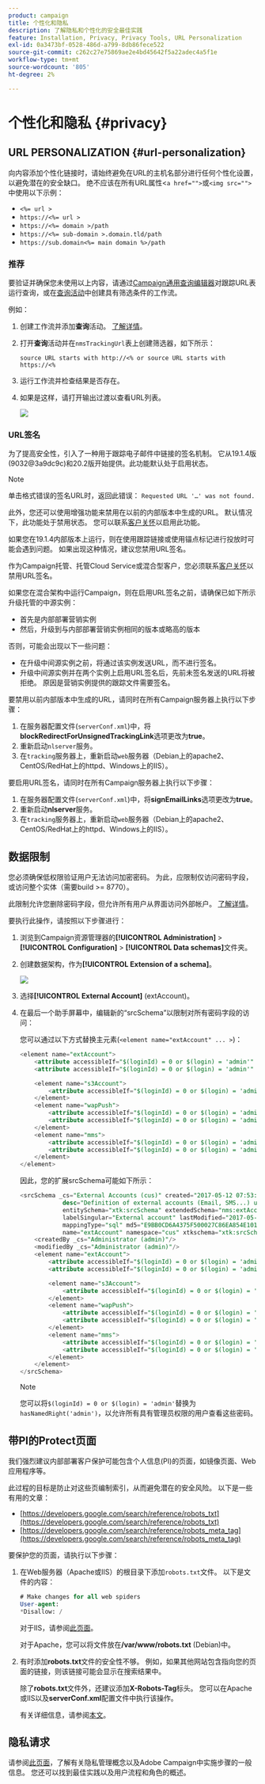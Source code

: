 ```yaml
---
product: campaign
title: 个性化和隐私
description: 了解隐私和个性化的安全最佳实践
feature: Installation, Privacy, Privacy Tools, URL Personalization
exl-id: 0a3473bf-0528-486d-a799-8db86fece522
source-git-commit: c262c27e75869ae2e4bd45642f5a22adec4a5f1e
workflow-type: tm+mt
source-wordcount: '805'
ht-degree: 2%

---
```


# 个性化和隐私 {#privacy}

## URL PERSONALIZATION {#url-personalization}

向内容添加个性化链接时，请始终避免在URL的主机名部分进行任何个性化设置，以避免潜在的安全缺口。 绝不应该在所有URL属性&lt;`a href="">`或`<img src="">`中使用以下示例：

* `<%= url >`
* `https://<%= url >`
* `https://<%= domain >/path`
* `https://<%= sub-domain >.domain.tld/path`
* `https://sub.domain<%= main domain %>/path`

### 推荐

要验证并确保您未使用以上内容，请通过[Campaign通用查询编辑器](../../platform/using/steps-to-create-a-query.md)对跟踪URL表运行查询，或在[查询活动](../../workflow/using/query.md)中创建具有筛选条件的工作流。

例如：

1. 创建工作流并添加&#x200B;**查询**&#x200B;活动。 [了解详情](../../workflow/using/query.md)。

1. 打开&#x200B;**查询**&#x200B;活动并在`nmsTrackingUrl`表上创建筛选器，如下所示：

   `source URL starts with http://<% or source URL starts with https://<%`

1. 运行工作流并检查结果是否存在。

1. 如果是这样，请打开输出过渡以查看URL列表。

   ![](assets/privacy-query-dynamic-url.png)


### URL签名

为了提高安全性，引入了一种用于跟踪电子邮件中链接的签名机制。 它从19.1.4版(9032@3a9dc9c)和20.2版开始提供。此功能默认处于启用状态。

>[!NOTE]
>
>单击格式错误的签名URL时，返回此错误： `Requested URL '…' was not found.`

此外，您还可以使用增强功能来禁用在以前的内部版本中生成的URL。 默认情况下，此功能处于禁用状态。 您可以联系[客户关怀](https://helpx.adobe.com/cn/enterprise/admin-guide.html/enterprise/using/support-for-experience-cloud.ug.html)以启用此功能。

如果您在19.1.4内部版本上运行，则在使用跟踪链接或使用锚点标记进行投放时可能会遇到问题。 如果出现这种情况，建议您禁用URL签名。

作为Campaign托管、托管Cloud Service或混合型客户，您必须联系[客户关怀](https://helpx.adobe.com/cn/enterprise/using/support-for-experience-cloud.html)以禁用URL签名。

如果您在混合架构中运行Campaign，则在启用URL签名之前，请确保已如下所示升级托管的中源实例：

* 首先是内部部署营销实例
* 然后，升级到与内部部署营销实例相同的版本或略高的版本

否则，可能会出现以下一些问题：

* 在升级中间源实例之前，将通过该实例发送URL，而不进行签名。
* 升级中间源实例并在两个实例上启用URL签名后，先前未签名发送的URL将被拒绝。 原因是营销实例提供的跟踪文件需要签名。

要禁用以前内部版本中生成的URL，请同时在所有Campaign服务器上执行以下步骤：

1. 在服务器配置文件(`serverConf.xml`)中，将&#x200B;**blockRedirectForUnsignedTrackingLink**&#x200B;选项更改为&#x200B;**true**。
1. 重新启动`nlserver`服务。
1. 在`tracking`服务器上，重新启动`web`服务器（Debian上的apache2、CentOS/RedHat上的httpd、Windows上的IIS）。

要启用URL签名，请同时在所有Campaign服务器上执行以下步骤：

1. 在服务器配置文件(`serverConf.xml`)中，将&#x200B;**signEmailLinks**&#x200B;选项更改为&#x200B;**true**。
1. 重新启动&#x200B;**nlserver**&#x200B;服务。
1. 在`tracking`服务器上，重新启动`web`服务器（Debian上的apache2、CentOS/RedHat上的httpd、Windows上的IIS）。

## 数据限制

您必须确保低权限验证用户无法访问加密密码。 为此，应限制仅访问密码字段，或访问整个实体（需要build >= 8770）。

此限制允许您删除密码字段，但允许所有用户从界面访问外部帐户。 [了解详情](../../configuration/using/restricting-pii-view.md)。

要执行此操作，请按照以下步骤进行：

1. 浏览到Campaign资源管理器的&#x200B;**[!UICONTROL Administration]** > **[!UICONTROL Configuration]** > **[!UICONTROL Data schemas]**&#x200B;文件夹。

1. 创建数据架构，作为&#x200B;**[!UICONTROL Extension of a schema]**。

   ![](assets/privacy-data-restriction.png)

1. 选择&#x200B;**[!UICONTROL External Account]** (extAccount)。

1. 在最后一个助手屏幕中，编辑新的“srcSchema”以限制对所有密码字段的访问：

   您可以通过以下方式替换主元素(`<element name="extAccount" ... >`)：

   ```sql
   <element name="extAccount">
       <attribute accessibleIf="$(loginId) = 0 or $(login) = 'admin'" name="password"/>
       <attribute accessibleIf="$(loginId) = 0 or $(login) = 'admin'" name="clientSecret"/>
   
       <element name="s3Account">
           <attribute accessibleIf="$(loginId) = 0 or $(login) = 'admin'" name="awsSecret"/>
       </element>
       <element name="wapPush">
           <attribute accessibleIf="$(loginId) = 0 or $(login) = 'admin'" name="password"/>
           <attribute accessibleIf="$(loginId) = 0 or $(login) = 'admin'" name="clientSecret"/>
       </element>
       <element name="mms">
           <attribute accessibleIf="$(loginId) = 0 or $(login) = 'admin'" name="password"/>
           <attribute accessibleIf="$(loginId) = 0 or $(login) = 'admin'" name="clientSecret"/>
       </element>
   </element>
   ```

   因此，您的扩展srcSchema可能如下所示：

   ```sql
   <srcSchema _cs="External Accounts (cus)" created="2017-05-12 07:53:49.691Z" createdBy-id="0"
               desc="Definition of external accounts (Email, SMS...) used by the modules"
               entitySchema="xtk:srcSchema" extendedSchema="nms:extAccount" img="" label="External Accounts"
               labelSingular="External account" lastModified="2017-05-12 08:33:49.365Z"
               mappingType="sql" md5="E9BB0CD6A4375F500027C86EA854E101" modifiedBy-id="0"
               name="extAccount" namespace="cus" xtkschema="xtk:srcSchema">
       <createdBy _cs="Administrator (admin)"/>
       <modifiedBy _cs="Administrator (admin)"/>
       <element name="extAccount">
           <attribute accessibleIf="$(loginId) = 0 or $(login) = 'admin'" name="password"/>
           <attribute accessibleIf="$(loginId) = 0 or $(login) = 'admin'" name="clientSecret"/>
   
           <element name="s3Account">
               <attribute accessibleIf="$(loginId) = 0 or $(login) = 'admin'" name="awsSecret"/>
           </element>
           <element name="wapPush">
               <attribute accessibleIf="$(loginId) = 0 or $(login) = 'admin'" name="password"/>
               <attribute accessibleIf="$(loginId) = 0 or $(login) = 'admin'" name="clientSecret"/>
           </element>
           <element name="mms">
               <attribute accessibleIf="$(loginId) = 0 or $(login) = 'admin'" name="password"/>
               <attribute accessibleIf="$(loginId) = 0 or $(login) = 'admin'" name="clientSecret"/>
           </element>
       </element>
   </srcSchema>    
   ```

   >[!NOTE]
   >
   >您可以将`$(loginId) = 0 or $(login) = 'admin'`替换为`hasNamedRight('admin')`，以允许所有具有管理员权限的用户查看这些密码。

## 带PI的Protect页面

我们强烈建议内部部署客户保护可能包含个人信息(PI)的页面，如镜像页面、Web应用程序等。

此过程的目标是防止对这些页编制索引，从而避免潜在的安全风险。 以下是一些有用的文章：

* [https://developers.google.com/search/reference/robots_txt](https://developers.google.com/search/reference/robots_txt)
* [https://developers.google.com/search/reference/robots_meta_tag](https://developers.google.com/search/reference/robots_meta_tag)

要保护您的页面，请执行以下步骤：

1. 在Web服务器（Apache或IIS）的根目录下添加`robots.txt`文件。 以下是文件的内容：

   ```sql
   # Make changes for all web spiders
   User-agent:
   *Disallow: /
   ```

   对于IIS，请参阅[此页面](https://docs.microsoft.com/en-us/iis/extensions/iis-search-engine-optimization-toolkit/managing-robotstxt-and-sitemap-files)。

   对于Apache，您可以将文件放在&#x200B;**/var/www/robots.txt** (Debian)中。

1. 有时添加&#x200B;**robots.txt**&#x200B;文件的安全性不够。 例如，如果其他网站包含指向您的页面的链接，则该链接可能会显示在搜索结果中。

   除了&#x200B;**robots.txt**&#x200B;文件外，还建议添加&#x200B;**X-Robots-Tag**&#x200B;标头。 您可以在Apache或IIS以及&#x200B;**serverConf.xml**&#x200B;配置文件中执行该操作。

   有关详细信息，请参阅[本文](https://developers.google.com/search/reference/robots_meta_tag)。


## 隐私请求

请参阅[此页面](../../platform/using/privacy-management.md)，了解有关隐私管理概念以及Adobe Campaign中实施步骤的一般信息。 您还可以找到最佳实践以及用户流程和角色的概述。

